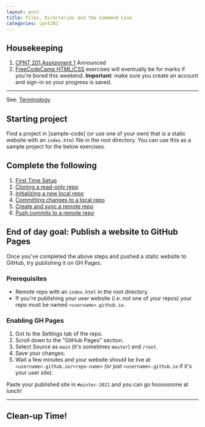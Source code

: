 ```yaml
---
layout: post
title: Files, Directories and the Command Line
categories: cpnt201
---
```


## Housekeeping
1. [CPNT 201 Assignment 1](https://github.com/sait-wbdv/assessments/blob/master/cpnt201/) Announced
2. [FreeCodeCamp HTML/CSS](https://www.freecodecamp.org/learn/responsive-web-design/basic-html-and-html5/) exercises will eventually be for marks if you're bored this weekend. **Important**: make sure you create an account and sign-in so your progress is saved.

---

See: [Terminology]({{site.baseurl}}/cheatsheets/git-gh/#terms)

## Starting project
Find a project in [sample-code] (or use one of your own) that is a static website with an `index.html` file in the root directory. You can use this as a sample project for the below exercises.

## Complete the following
1. [First Time Setup]({{site.baseurl}}/cheatsheets/git-gh/setup)
2. [Cloning a read-only repo]({{site.baseurl}}/cheatsheets/git-gh/read-only-repo)
3. [Initializing a new local repo]({{site.baseurl}}/cheatsheets/git-gh/init-local)
4. [Committing changes to a local repo]({{site.baseurl}}/cheatsheets/git-gh/add-commit)
5. [Create and sync a remote repo]({{site.baseurl}}/cheatsheets/git-gh/sync-remote)
6. [Push commits to a remote repo]({{site.baseurl}}/cheatsheets/git-gh/push-remote)

## End of day goal: Publish a website to GitHub Pages
Once you've completed the above steps and pushed a static website to GitHub, try publishing it on GH Pages.

### Prerequisites
- Remote repo with an `index.html` in the root directory.
- If you're publishing your user website (i.e. not one of your repos) your repo must be named `<username>.github.io`.

### Enabling GH Pages
1. Got to the Settings tab of the repo.
2. Scroll down to the "GitHub Pages" section.
3. Select Source as `main` (it's sometimes `master`) and `/root`.
4. Save your changes.
5. Wait a few minutes and your website should be live at `<username>.github.io/<repo-name>` (or just `<username>.github.io` if it's your user site).

Paste your published site in `#winter-2021` and you can go hoooooome at lunch!

---

## Clean-up Time!